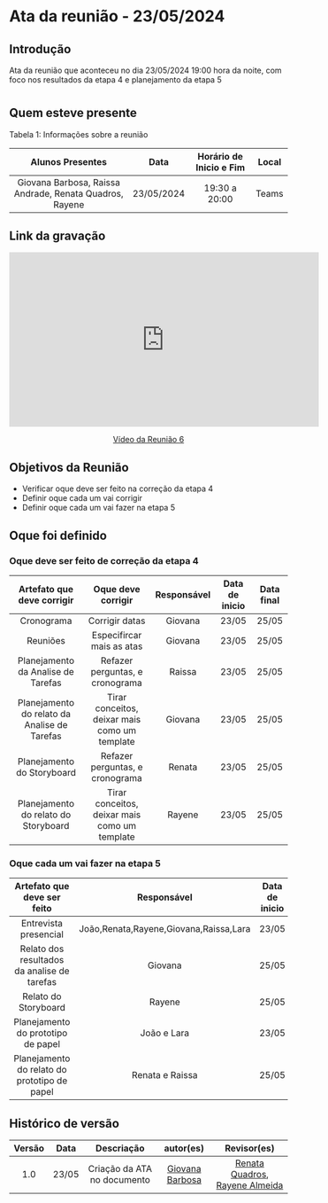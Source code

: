 # Ata da reunião - 23/05/2024

## Introdução
Ata da reunião que aconteceu no dia 23/05/2024 19:00 hora da noite, com foco nos resultados da etapa 4 e planejamento da etapa 5

#

## Quem esteve presente

Tabela 1: Informações sobre a reunião

| Alunos Presentes       | Data | Horário de Inicio e Fim                                 | Local            |
| :--------: | :----: | :--------------------:                    | :---------------: |
|   Giovana Barbosa, Raissa Andrade, Renata Quadros, Rayene |  23/05/2024   | 19:30 a 20:00 | Teams  | 

## Link da gravação

<p style="text-align: center"><iframe width="560" height="315" src="https://www.youtube.com/embed/5vc8x5rF0Ms " title="YouTube video player" frameborder="0" allow="accelerometer; autoplay; clipboard-write; encrypted-media; gyroscope; picture-in-picture; web-share" referrerpolicy="strict-origin-when-cross-origin" allowfullscreen></iframe></p>
<p style="text-align: center"><a href="https://youtu.be/5vc8x5rF0Ms " target="blanket">Vídeo da Reunião 6</a></p>

## Objetivos da Reunião

- Verificar oque deve ser feito na correção da etapa 4
- Definir oque cada um vai corrigir
- Definir oque cada um vai fazer na etapa 5

## Oque foi definido

### Oque deve ser feito de correção da etapa 4
|                  Artefato que deve corrigir                        |           Oque deve corrigir          |                    Responsável                    | Data de inicio          | Data final        |
| :----------------------------------------------------------: | :-------------------------------: | :-------------------------------------------------: | :-------------------------------: |  :-------------------------------: | 
|Cronograma| Corrigir datas |Giovana|23/05|25/05|
|Reuniões| Especifircar mais as atas| Giovana |23/05|25/05
|Planejamento da Analise de Tarefas|Refazer perguntas, e cronograma|Raissa|23/05|25/05|
|Planejamento do relato da Analise de Tarefas|Tirar conceitos, deixar mais como um template|Giovana|23/05|25/05|
|Planejamento do Storyboard|Refazer perguntas, e cronograma|Renata|23/05|25/05|
|Planejamento do relato do Storyboard|Tirar conceitos, deixar mais como um template|Rayene|23/05|25/05|


### Oque cada um vai fazer na etapa 5
|                  Artefato que deve ser feito           |                    Responsável                    | Data de inicio          | Data final        |
| :----------------------------------------------------------: | :-------------------------------: | :-------------------------------------------------: | :-------------------------------: | 
|Entrevista presencial|João,Renata,Rayene,Giovana,Raissa,Lara|23/05|26/05|
|Relato dos resultados da analise de tarefas|Giovana|25/05|27/05|
|Relato do Storyboard|Rayene|25/05|27/05|
|Planejamento do prototipo de papel|João e Lara|23/05|25/05|
|Planejamento do relato do prototipo de papel|Renata e Raissa|25/05|27/05|


## Histórico de versão
|                            Versão                             |              Data               |                    Descriação                     | autor(es)           |  Revisor(es)          |
| :----------------------------------------------------------: | :-------------------------------: | :-------------------------------------------------: | :-------------------------------: |  :-------------------------------: | 
| 1.0 |  23/05  | Criação da ATA no documento |[Giovana Barbosa ](https://github.com/gio221) | [Renata Quadros](https://github.com/Renatinha28), [Rayene Almeida](https://github.com/rayenealmeida) | 25/05|

